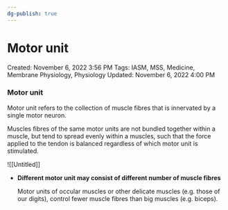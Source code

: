 ```yaml
---
dg-publish: true
---
```


# Motor unit

Created: November 6, 2022 3:56 PM
Tags: IASM, MSS, Medicine, Membrane Physiology, Physiology
Updated: November 6, 2022 4:00 PM

### Motor unit

Motor unit refers to the collection of muscle fibres that is innervated by a single motor neuron.

Muscles fibres of the same motor units are not bundled together within a muscle, but tend to spread evenly within a muscles, such that the force applied to the tendon is balanced regardless of which motor unit is stimulated.

![[Untitled]]

- ********************************************************************************************************************************Different motor unit may consist of different number of muscle fibres********************************************************************************************************************************
    
    Motor units of occular muscles or other delicate muscles (e.g. those of our digits), control fewer muscle fibres than big muscles (e.g. biceps).